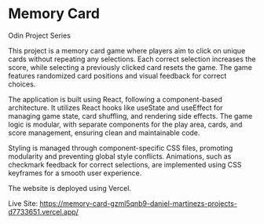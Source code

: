 # Memory Card

Odin Project Series

This project is a memory card game where players aim to click on unique cards without repeating any selections. Each correct selection increases the score, while selecting a previously clicked card resets the game. The game features randomized card positions and visual feedback for correct choices.

The application is built using React, following a component-based architecture. It utilizes React hooks like useState and useEffect for managing game state, card shuffling, and rendering side effects. The game logic is modular, with separate components for the play area, cards, and score management, ensuring clean and maintainable code.

Styling is managed through component-specific CSS files, promoting modularity and preventing global style conflicts. Animations, such as checkmark feedback for correct selections, are implemented using CSS keyframes for a smooth user experience.

The website is deployed using Vercel.

Live Site: https://memory-card-gzml5qnb9-daniel-martinezs-projects-d7733651.vercel.app/
